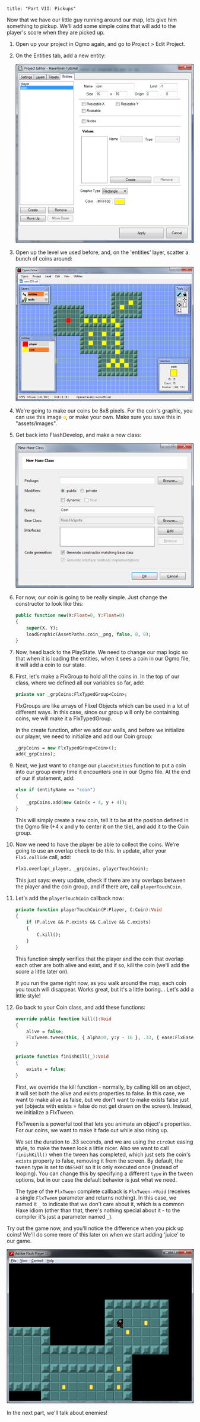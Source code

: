 ```
title: "Part VII: Pickups"
```

Now that we have our little guy running around our map, lets give him something to pickup. We'll add some simple coins that will add to the player's score when they are picked up.

1. Open up your project in Ogmo again, and go to Project > Edit Project.

2. On the Entities tab, add a new entity:
		
	![](../images/04_tutorials/0014.png)

3. Open up the level we used before, and, on the 'entities' layer, scatter a bunch of coins around:

	![](../images/04_tutorials/0015.png)

4. We're going to make our coins be 8x8 pixels. For the coin's graphic, you can use this image ![](https://raw.githubusercontent.com/HaxeFlixel/flixel-demos/master/Tutorials/TurnBasedRPG/assets/images/coin.png), or make your own. Make sure you save this in "assets/images".

5. Get back into FlashDevelop, and make a new class:

	![](../images/04_tutorials/0016.png)

6. For now, our coin is going to be really simple. Just change the constructor to look like this:

	```haxe
	public function new(X:Float=0, Y:Float=0) 
	{
		super(X, Y);
		loadGraphic(AssetPaths.coin__png, false, 8, 8);
	}
	```

7. Now, head back to the PlayState. We need to change our map logic so that when it is loading the entities, when it sees a coin in our Ogmo file, it will add a coin to our state.

8. First, let's make a FlxGroup to hold all the coins in. In the top of our class, where we defined all our variables so far, add:
	
	```haxe
	private var _grpCoins:FlxTypedGroup<Coin>;
	```
	
	FlxGroups are like arrays of Flixel Objects which can be used in a lot of different ways. In this case, since our group will only be containing coins, we will make it a FlxTypedGroup.

	In the create function, after we add our walls, and before we initialize our player, we need to initialize and add our Coin group:

	```haxe
	_grpCoins = new FlxTypedGroup<Coin>();
	add(_grpCoins);
	```

9. Next, we just want to change our `placeEntities` function to put a coin into our group every time it encounters one in our Ogmo file. At the end of our if statement, add:

	```haxe
	else if (entityName == "coin")
	{
		_grpCoins.add(new Coin(x + 4, y + 4));
	}
	```
	
	This will simply create a new coin, tell it to be at the position defined in the Ogmo file (+4 x and y to center it on the tile), and add it to the Coin group.

10. Now we need to have the player be able to collect the coins. We're going to use an overlap check to do this. In update, after your `FlxG.collide` call, add:

	```haxe
	FlxG.overlap(_player, _grpCoins, playerTouchCoin);
	```

	This just says: every update, check if there are any overlaps between the player and the coin group, and if there are, call `playerTouchCoin`.

11. Let's add the `playerTouchCoin` callback now:

	```haxe
	private function playerTouchCoin(P:Player, C:Coin):Void
	{
		if (P.alive && P.exists && C.alive && C.exists)
		{
			C.kill();
		}
	}
	```

	This function simply verifies that the player and the coin that overlap each other are both alive and exist, and if so, kill the coin (we'll add the score a little later on).

	If you run the game right now, as you walk around the map, each coin you touch will disappear. Works great, but it's a little boring… Let's add a little style!

12. Go back to your Coin class, and add these functions:

	```haxe
	override public function kill():Void
	{
		alive = false;
		FlxTween.tween(this, { alpha:0, y:y - 16 }, .33, { ease:FlxEase.circOut, complete:finishKill } );
	}
	
	private function finishKill(_):Void
	{
		exists = false;
	}
	```

	First, we override the kill function - normally, by calling kill on an object, it will set both the alive and exists properties to false. In this case, we want to make alive as false, but we don't want to make exists false just yet (objects with exists = false do not get drawn on the screen). Instead, we initialize a FlxTween.

	FlxTween is a powerful tool that lets you animate an object's properties. For our coins, we want to make it fade out while also rising up.

	We set the duration to .33 seconds, and we are using the `circOut` easing style, to make the tween look a little nicer. Also we want to call `finishKill()` when the tween has completed, which just sets the coin's `exists` property to false, removing it from the screen. By default, the tween type is set to `ONESHOT` so it is only executed once (instead of looping). You can change this by specifying a different `type` in the tween options, but in our case the default behavior is just what we need. 
	
	The type of the `FlxTween` complete callback is `FlxTween->Void` (receives a single `FlxTween` parameter and returns nothing). In this case, we named it `_` to indicate that we don't care about it, which is a common Haxe idiom (other than that, there's nothing special about it - to the compiler it's just a parameter named `_`).

Try out the game now, and you'll notice the difference when you pick up coins! We'll do some more of this later on when we start adding 'juice' to our game.

![](../images/04_tutorials/0016b.png)

In the next part, we'll talk about enemies!
